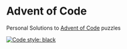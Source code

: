 # Advent of Code

Personal Solutions to [Advent of Code](https://adventofcode.com/) puzzles

[![Code style: black](https://img.shields.io/badge/code%20style-black-000000.svg)](https://github.com/psf/black)
